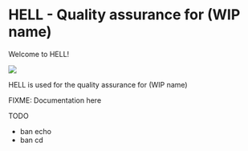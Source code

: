 # HELL - Quality assurance for (WIP name)

Welcome to HELL!

![](https://media.giphy.com/media/2U1WOzgmZVw2Y/giphy.gif)

HELL is used for the quality assurance for (WIP name)

FIXME: Documentation here

TODO
- ban echo
- ban cd